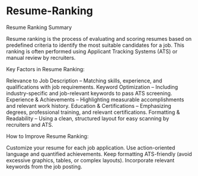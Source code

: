 # Resume-Ranking

Resume Ranking Summary 

Resume ranking is the process of evaluating and scoring resumes based on predefined criteria to identify the most suitable candidates for a job. This ranking is often performed using Applicant Tracking Systems (ATS) or manual review by recruiters.

Key Factors in Resume Ranking:

Relevance to Job Description – Matching skills, experience, and qualifications with job requirements.
Keyword Optimization – Including industry-specific and job-relevant keywords to pass ATS screening.
Experience & Achievements – Highlighting measurable accomplishments and relevant work history.
Education & Certifications – Emphasizing degrees, professional training, and relevant certifications.
Formatting & Readability – Using a clean, structured layout for easy scanning by recruiters and ATS.

How to Improve Resume Ranking:

Customize your resume for each job application.
Use action-oriented language and quantified achievements.
Keep formatting ATS-friendly (avoid excessive graphics, tables, or complex layouts).
Incorporate relevant keywords from the job posting.

